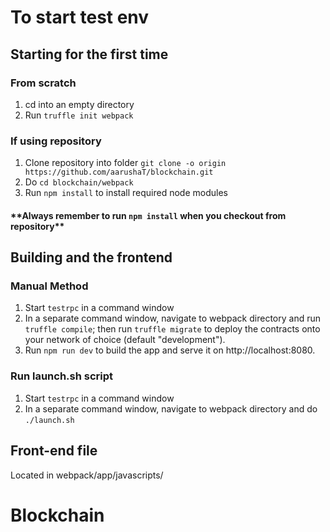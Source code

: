 # To start test env

## Starting for the first time

### From scratch
1. cd into an empty directory
2. Run `truffle init webpack`

### If using repository
1. Clone repository into folder `git clone -o origin https://github.com/aarushaT/blockchain.git`
2. Do `cd blockchain/webpack`
3. Run `npm install` to install required node modules 

#### **\*\*Always remember to run `npm install` when you checkout from repository\*\***

## Building and the frontend

### Manual Method
1. Start `testrpc` in a command window
2. In a separate command window, navigate to webpack directory and run `truffle compile`; then run `truffle migrate` to deploy the contracts onto your network of choice (default "development").
3. Run `npm run dev` to build the app and serve it on http://localhost:8080.

### Run launch.sh script
1. Start `testrpc` in a command window
2. In a separate command window, navigate to webpack directory and do `./launch.sh`


## Front-end file
Located in webpack/app/javascripts/

# Blockchain